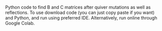 Python code to find B and C matrices after quiver mutations as well as reflections. 
To use download code (you can just copy paste if you want) and Python, and run using preferred IDE. Alternatively, run online through Google Colab. 
